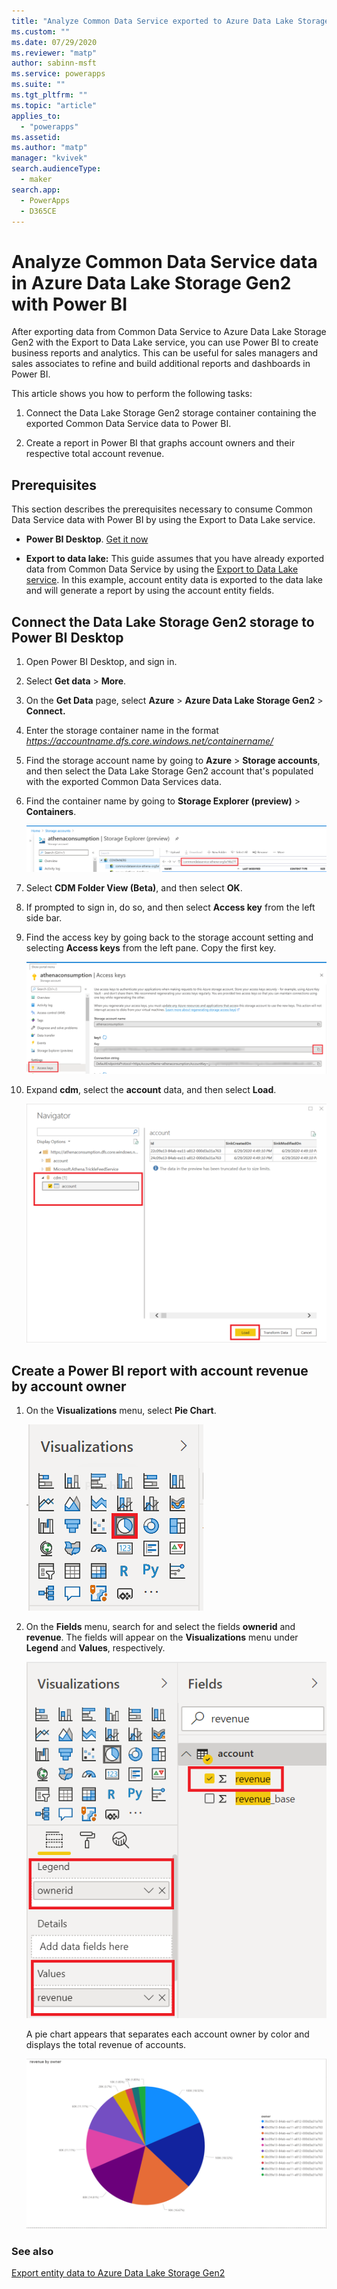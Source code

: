 ```yaml
---
title: "Analyze Common Data Service exported to Azure Data Lake Storage Gen2 data with Power BI | MicrosoftDocs"
ms.custom: ""
ms.date: 07/29/2020
ms.reviewer: "matp"
author: sabinn-msft
ms.service: powerapps
ms.suite: ""
ms.tgt_pltfrm: ""
ms.topic: "article"
applies_to: 
  - "powerapps"
ms.assetid: 
ms.author: "matp"
manager: "kvivek"
search.audienceType: 
  - maker
search.app: 
  - PowerApps
  - D365CE
---
```


# Analyze Common Data Service data in Azure Data Lake Storage Gen2 with Power BI

After exporting data from Common Data Service to Azure Data Lake Storage Gen2
with the Export to Data Lake service, you can use Power BI to create business
reports and analytics. This can be useful for sales managers and sales associates to refine and build additional reports and dashboards in Power BI.

This article shows you how to perform the following tasks: 

1. Connect the Data Lake Storage Gen2 storage container containing the exported Common Data Service data to Power BI.

2. Create a report in Power BI that graphs account owners and their respective total account revenue.

## Prerequisites

This section describes the prerequisites necessary to consume Common Data Service<!--Edit okay?--> data with Power BI by using the Export to Data Lake service.
-  **Power BI Desktop**. [Get it now](https://powerbi.microsoft.com/downloads/)

-  **Export to data lake:** This guide assumes that you have already exported data from<!--Suggested.--> Common Data Service by using the [Export to Data Lake service](export-to-data-lake.md). In this example, account entity data is exported to the data lake and will generate a report by using the account entity fields.

## Connect the Data Lake Storage Gen2 storage to Power BI Desktop

1. Open Power BI Desktop, and sign in.

2. Select **Get data** > **More**.

3. On the **Get Data** page, select **Azure** > **Azure Data Lake Storage Gen2** > **Connect.**

4.  Enter the storage container name in the format<br><!--How do they know the container name if they don't find it until step 6? Suggest starting a new line so you can drop the period from the end of the string (assuming the period doesn't belong! Conversely, I assume the trailing slash does belong?).-->*https://accountname.dfs.core.windows.net/containername/*

5. Find the storage account name by going to **Azure** > **Storage accounts**, and then select the Data Lake Storage Gen2 account that's populated with the exported Common Data Services data.

6. Find the container name by going to **Storage Explorer (preview)** > **Containers**.<!--I assume "athenaconsumption" is okay in this screenshot? I don't have a list of vetted storage names, but if it's included in sample data then it's A-okay.-->

    ![Find the storage container name](media/find-container-name.png "Find the storage container name")

7. Select **CDM Folder View (Beta)**, and then select **OK**.

8. If prompted to sign in, do so, and then select **Access key** from the left side bar.

9. Find the access key by going back to the storage account setting and selecting **Access keys** from the left pane. Copy the first key.<!--What do they do with this key? -->

    ![Copy the access key](media/copy-access-key.png "Copy the access key")

10. Expand **cdm**, select the **account** data, and then select **Load**.

    ![Load account data](media/load-account-data.png "Load account data")

## Create a Power BI report with account revenue by account owner

1. On the **Visualizations** menu, select **Pie Chart**.

    ![Pie chart](media/pie-chart.png "Pie chart")

2. On the **Fields** menu, search for and select the fields **ownerid** and **revenue**<!--Edit to bold formatting assumes these are literally the strings the reader needs to search with.-->. The fields will<!--Edit assumes that there's no real doubt where the fields will appear?--> appear on the **Visualizations** menu under **Legend** and **Values**, respectively.

    ![Search for and select the revenue field](media/select-fields.png "Search for and select the revenue field")

   A pie chart appears<!--Suggested.--> that separates each account owner by color and displays the total revenue of accounts.<!--Please check alt text-->

    ![Colorful pie chart showing the total revenue and owner of ten individual accounts](media/account-data-pie-chart.png "Colorful pie chart showing the total revenue and owner of ten individual accounts")

### See also

[Export entity data to Azure Data Lake Storage Gen2](export-to-data-lake.md)